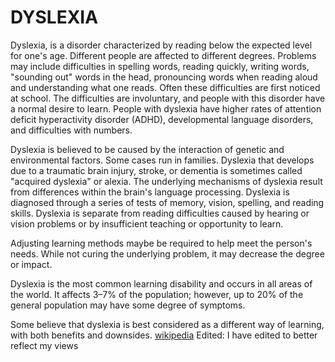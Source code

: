 # DYSLEXIA

Dyslexia, is a disorder characterized by reading below the expected level for one's age. Different people are affected to different degrees. Problems may include difficulties in spelling words, reading quickly, writing words, "sounding out" words in the head, pronouncing words when reading aloud and understanding what one reads. Often these difficulties are first noticed at school. The difficulties are involuntary, and people with this disorder have a normal desire to learn. People with dyslexia have higher rates of attention deficit hyperactivity disorder (ADHD), developmental language disorders, and difficulties with numbers.

Dyslexia is believed to be caused by the interaction of genetic and environmental factors. Some cases run in families. Dyslexia that develops due to a traumatic brain injury, stroke, or dementia is sometimes called "acquired dyslexia" or alexia. The underlying mechanisms of dyslexia result from differences within the brain's language processing. Dyslexia is diagnosed through a series of tests of memory, vision, spelling, and reading skills. Dyslexia is separate from reading difficulties caused by hearing or vision problems or by insufficient teaching or opportunity to learn.

Adjusting learning methods maybe be required to help meet the person's needs. While not curing the underlying problem, it may decrease the degree or impact.

Dyslexia is the most common learning disability and occurs in all areas of the world. It affects 3–7% of the population; however, up to 20% of the general population may have some degree of symptoms. 

Some believe that dyslexia is best considered as a different way of learning, with both benefits and downsides. [wikipedia](https://en.wikipedia.org/wiki/Dyslexia) Edited: I have edited to better reflect my views

<!-- https://www.nhs.uk/conditions/dyslexia/ -->